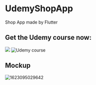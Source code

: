 # UdemyShopApp

Shop App made by Flutter

## Get the Udemy course now:
![](https://www.pipelinersales.com/wp-content/uploads/2019/06/large-udemy.jpg)
![Udemy course](https://www.udemy.com/course/flutter-with-firebase-build-an-e-commerce-app-from-scratch/#reviews)

## Mockup
![1623095029642](https://user-images.githubusercontent.com/38382273/121786767-b676bf80-cbca-11eb-8ebb-604d79d6af84.png)

